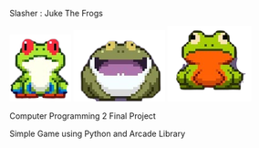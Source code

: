 Slasher : Juke The Frogs

![alt text](https://raw.githubusercontent.com/patdpat/slasher/master/images/frog/frog1.png)
![alt text](https://raw.githubusercontent.com/patdpat/slasher/master/images/frog/frog4.png)
![alt text](https://raw.githubusercontent.com/patdpat/slasher/master/images/frog/frog5.png)

Computer Programming 2 Final Project

Simple Game using Python and Arcade Library
